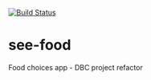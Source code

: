 [![Build Status](https://travis-ci.org/meredith-jones/see-food.svg?branch=master)](https://travis-ci.org/meredith-jones/see-food)

# see-food
Food choices app - DBC project refactor
